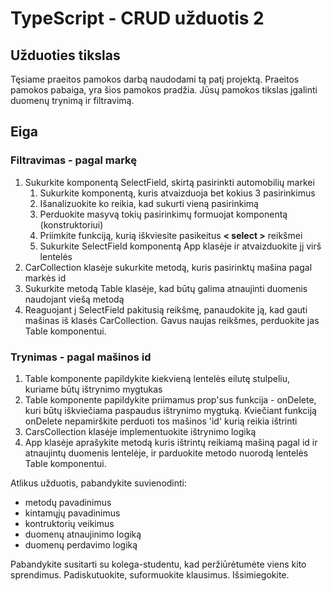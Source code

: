 # TypeScript - CRUD užduotis 2

## Užduoties tikslas

Tęsiame praeitos pamokos darbą naudodami tą patį projektą. Praeitos pamokos pabaiga, yra šios pamokos pradžia.
Jūsų pamokos tikslas įgalinti duomenų trynimą ir filtravimą.

## Eiga

### Filtravimas - pagal markę
1. Sukurkite komponentą SelectField, skirtą pasirinkti automobilių markei
   1. Sukurkite komponentą, kuris atvaizduoja bet kokius 3 pasirinkimus
   2. Išanalizuokite ko reikia, kad sukurti vieną pasirinkimą
   3. Perduokite masyvą tokių pasirinkimų formuojat komponentą (konstruktoriui)
   4. Priimkite funkciją, kurią iškviesite pasikeitus __&lt; select &gt;__ reikšmei
   5. Sukurkite SelectField komponentą App klasėje ir atvaizduokite jį virš lentelės
2. CarCollection klasėje sukurkite metodą, kuris pasirinktų mašina pagal markės id
3. Sukurkite metodą Table klasėje, kad būtų galima atnaujinti duomenis naudojant viešą metodą
4. Reaguojant į SelectField pakitusią reikšmę, panaudokite ją, kad gauti mašinas iš klasės CarCollection. Gavus naujas reikšmes, perduokite jas Table komponentui.

  
### Trynimas - pagal mašinos id
1. Table komponente papildykite kiekvieną lentelės eilutę stulpeliu, kuriame būtų ištrynimo mygtukas
2. Table komponente papildykite priimamus prop'sus funkcija - onDelete, kuri būtų iškviečiama paspaudus ištrynimo mygtuką. Kviečiant funkciją onDelete nepamirškite perduoti tos mašinos 'id' kurią reikia ištrinti
3. CarsCollection klasėje implementuokite ištrynimo logiką
4. App klasėje aprašykite metodą kuris ištrintų reikiamą mašiną pagal id ir atnaujintų duomenis lentelėje, ir parduokite metodo nuorodą lentelės Table komponentui.

Atlikus užduotis, pabandykite suvienodinti:
  * metodų pavadinimus
  * kintamųjų pavadinimus
  * kontruktorių veikimus
  * duomenų atnaujinimo logiką
  * duomenų perdavimo logiką
  
Pabandykite susitarti su kolega-studentu, kad peržiūrėtumėte viens kito sprendimus. 
Padiskutuokite, suformuokite klausimus. Išsimiegokite.